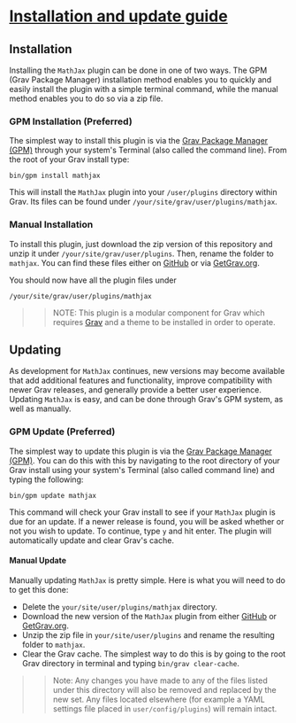# [Installation and update guide][project]
[project]: https://github.com/sommerregen/grav-plugin-mathjax

## Installation

Installing the `MathJax` plugin can be done in one of two ways. The GPM (Grav Package Manager) installation method enables you to quickly and easily install the plugin with a simple terminal command, while the manual method enables you to do so via a zip file.

### GPM Installation (Preferred)

The simplest way to install this plugin is via the [Grav Package Manager (GPM)](http://learn.getgrav.org/advanced/grav-gpm) through your system's Terminal (also called the command line). From the root of your Grav install type:

	bin/gpm install mathjax

This will install the `MathJax` plugin into your `/user/plugins` directory within Grav. Its files can be found under `/your/site/grav/user/plugins/mathjax`.

### Manual Installation

To install this plugin, just download the zip version of this repository and unzip it under `/your/site/grav/user/plugins`. Then, rename the folder to `mathjax`. You can find these files either on [GitHub](https://github.com/sommerregen/grav-plugin-mathjax) or via [GetGrav.org](http://getgrav.org/downloads/plugins).

You should now have all the plugin files under

	/your/site/grav/user/plugins/mathjax

>> NOTE: This plugin is a modular component for Grav which requires [Grav](http://github.com/getgrav/grav) and a theme to be installed in order to operate.

## Updating

As development for `MathJax` continues, new versions may become available that add additional features and functionality, improve compatibility with newer Grav releases, and generally provide a better user experience. Updating `MathJax` is easy, and can be done through Grav's GPM system, as well as manually.

### GPM Update (Preferred)

The simplest way to update this plugin is via the [Grav Package Manager (GPM)](http://learn.getgrav.org/advanced/grav-gpm). You can do this with this by navigating to the root directory of your Grav install using your system's Terminal (also called command line) and typing the following:

	bin/gpm update mathjax

This command will check your Grav install to see if your `MathJax` plugin is due for an update. If a newer release is found, you will be asked whether or not you wish to update. To continue, type `y` and hit enter. The plugin will automatically update and clear Grav's cache.

#### Manual Update

Manually updating `MathJax` is pretty simple. Here is what you will need to do to get this done:

* Delete the `your/site/user/plugins/mathjax` directory.
* Download the new version of the `MathJax` plugin from either [GitHub](https://github.com/sommerregen/grav-plugin-mathjax) or [GetGrav.org](http://getgrav.org/downloads/plugins).
* Unzip the zip file in `your/site/user/plugins` and rename the resulting folder to `mathjax`.
* Clear the Grav cache. The simplest way to do this is by going to the root Grav directory in terminal and typing `bin/grav clear-cache`.

>> Note: Any changes you have made to any of the files listed under this directory will also be removed and replaced by the new set. Any files located elsewhere (for example a YAML settings file placed in `user/config/plugins`) will remain intact.

